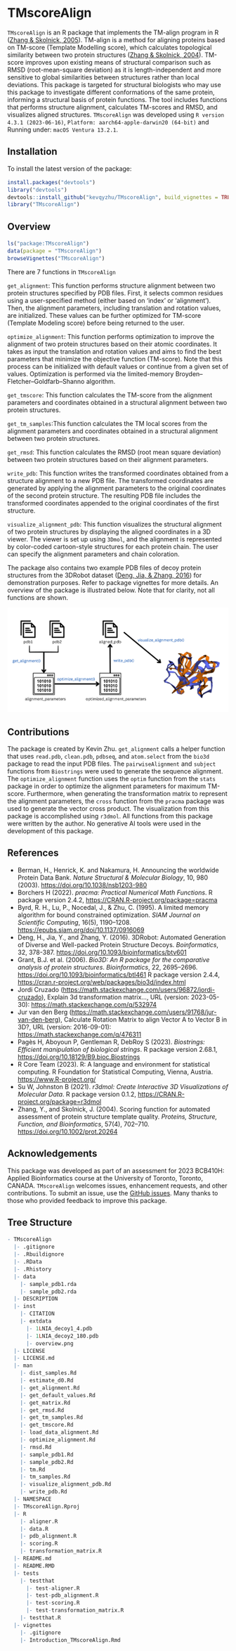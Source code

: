 
<!-- README.md is generated from README.Rmd. Please edit that file -->

# TMscoreAlign

<!-- badges: start -->
<!-- badges: end -->

`TMscoreAlign` is an R package that implements the TM-align program in R
([Zhang & Skolnick, 2005](https://doi.org/10.1002/prot.20264)). TM-align
is a method for aligning proteins based on TM-score (Template Modelling
score), which calculates topological similarity between two protein
structures ([Zhang & Skolnick,
2004](https://doi.org/10.1093/nar/gki524)). TM-score improves upon
existing means of structural comparison such as RMSD (root-mean-square
deviation) as it is length-independent and more sensitive to global
similarities between structures rather than local deviations. This
package is targeted for structural biologists who may use this package
to investigate different conformations of the same protein, informing a
structural basis of protein functions. The tool includes functions that
performs structure alignment, calculates TM-scores and RMSD, and
visualizes aligned structures. `TMscoreAlign` was developed using
`R version 4.3.1 (2023-06-16)`,
`Platform: aarch64-apple-darwin20 (64-bit)` and Running under:
`macOS Ventura 13.2.1`.

## Installation

To install the latest version of the package:

``` r
install.packages("devtools")
library("devtools")
devtools::install_github("kevqyzhu/TMscoreAlign", build_vignettes = TRUE)
library("TMscoreAlign")
```

## Overview

``` r
ls("package:TMscoreAlign")
data(package = "TMscoreAlign") 
browseVignettes("TMscoreAlign")
```

There are 7 functions in `TMscoreAlign`

`get_alignment`: This function performs structure alignment between two
protein structures specified by PDB files. First, it selects common
residues using a user-specified method (either based on ‘index’ or
‘alignment’). Then, the alignment parameters, including translation and
rotation values, are initialized. These values can be further optimized
for TM-score (Template Modeling score) before being returned to the
user.

`optimize_alignment`: This function performs optimization to improve the
alignment of two protein structures based on their atomic coordinates.
It takes as input the translation and rotation values and aims to find
the best parameters that minimize the objective function (TM-score).
Note that this process can be initialized with default values or
continue from a given set of values. Optimization is performed via the
limited-memory Broyden–Fletcher–Goldfarb–Shanno algorithm.

`get_tmscore`: This function calculates the TM-score from the alignment
parameters and coordinates obtained in a structural alignment between
two protein structures.

`get_tm_samples`:This function calculates the TM local scores from the
alignment parameters and coordinates obtained in a structural alignment
between two protein structures.

`get_rmsd`: This function calculates the RMSD (root mean square
deviation) between two protein structures based on their alignment
parameters.

`write_pdb`: This function writes the transformed coordinates obtained
from a structure alignment to a new PDB file. The transformed
coordinates are generated by applying the alignment parameters to the
original coordinates of the second protein structure. The resulting PDB
file includes the transformed coordinates appended to the original
coordinates of the first structure.

`visualize_alignment_pdb`: This function visualizes the structural
alignment of two protein structures by displaying the aligned
coordinates in a 3D viewer. The viewer is set up using `3Dmol`, and the
alignment is represented by color-coded cartoon-style structures for
each protein chain. The user can specify the alignment parameters and
chain coloration.

The package also contains two example PDB files of decoy protein
structures from the 3DRobot dataset ([Deng, Jia, & Zhang,
2016](https://doi.org/10.1093/bioinformatics/btv601)) for demonstration
purposes. Refer to package vignettes for more details. An overview of
the package is illustrated below. Note that for clarity, not all
functions are shown.

![](./inst/extdata/overview.png)

## Contributions

The package is created by Kevin Zhu. `get_alignment` calls a helper
function that uses `read.pdb`, `clean.pdb`, `pdbseq`, and `atom.select`
from the `bio3d` package to read the input PDB files. The
`pairwiseAlignment` and `subject` functions from `Biostrings` were used
to generate the sequence alignment. The `optimize_alignment` function
uses the `optim` function from the `stats` package in order to optimize
the alignment parameters for maximum TM-score. Furthermore, when
generating the transformation matrix to represent the alignment
parameters, the `cross` function from the `pracma` package was used to
generate the vector cross product. The visualization from this package
is accomplished using `r3dmol`. All functions from this package were
written by the author. No generative AI tools were used in the
development of this package.

## References

- Berman, H., Henrick, K. and Nakamura, H. Announcing the worldwide
  Protein Data Bank. *Nature Structural & Molecular Biology*, 10, 980
  (2003). <https://doi.org/10.1038/nsb1203-980>
- Borchers H (2022). *pracma: Practical Numerical Math Functions*. R
  package version 2.4.2, <https://CRAN.R-project.org/package=pracma>
- Byrd, R. H., Lu, P., Nocedal, J., & Zhu, C. (1995). A limited memory
  algorithm for bound constrained optimization. *SIAM Journal on
  Scientific Computing*, 16(5), 1190–1208.
  <https://epubs.siam.org/doi/10.1137/0916069>
- Deng, H., Jia, Y., and Zhang, Y. (2016). 3DRobot: Automated Generation
  of Diverse and Well-packed Protein Structure Decoys. *Boinformatics*,
  32, 378-387. <https://doi.org/10.1093/bioinformatics/btv601>
- Grant, B.J. et al. (2006). *Bio3D: An R package for the comparative
  analysis of protein structures*. *Bioinformatics*, 22, 2695–2696.
  <https://doi.org/10.1093/bioinformatics/btl461> R package version
  2.4.4, <https://cran.r-project.org/web/packages/bio3d/index.html>
- Jordi Cruzado
  (<https://math.stackexchange.com/users/96872/jordi-cruzado>), Explain
  3d transformation matrix…, URL (version: 2023-05-30):
  <https://math.stackexchange.com/q/532974>
- Jur van den Berg
  (<https://math.stackexchange.com/users/91768/jur-van-den-berg>),
  Calculate Rotation Matrix to align Vector A to Vector B in 3D?, URL
  (version: 2016-09-01): <https://math.stackexchange.com/q/476311>
- Pagès H, Aboyoun P, Gentleman R, DebRoy S (2023). *Biostrings:
  Efficient manipulation of biological strings*. R package version
  2.68.1, <https://doi.org/10.18129/B9.bioc.Biostrings>
- R Core Team (2023). R: A language and environment for statistical
  computing. R Foundation for Statistical Computing, Vienna, Austria.
  <https://www.R-project.org/>
- Su W, Johnston B (2021). *r3dmol: Create Interactive 3D Visualizations
  of Molecular Data*. R package version 0.1.2,
  <https://CRAN.R-project.org/package=r3dmol>
- Zhang, Y., and Skolnick, J. (2004). Scoring function for automated
  assessment of protein structure template quality. *Proteins,
  Structure, Function, and Bioinformatics*, 57(4), 702–710.
  <https://doi.org/10.1002/prot.20264>

## Acknowledgements

This package was developed as part of an assessment for 2023 BCB410H:
Applied Bioinformatics course at the University of Toronto, Toronto,
CANADA. `TMscoreAlign` welcomes issues, enhancement requests, and other
contributions. To submit an issue, use the [GitHub
issues](https://github.com/kevqyzhu/TMscoreAlign/issues). Many thanks to
those who provided feedback to improve this package.

## Tree Structure

``` r
- TMscoreAlign
  |- .gitignore
  |- .Rbuildignore
  |- .RData
  |- .Rhistory
  |- data
    |- sample_pdb1.rda
    |- sample_pdb2.rda
  |- DESCRIPTION
  |- inst
    |- CITATION
    |- extdata
      |- 1LNIA_decoy1_4.pdb
      |- 1LNIA_decoy2_180.pdb
      |- overview.png
  |- LICENSE
  |- LICENSE.md
  |- man
    |- dist_samples.Rd
    |- estimate_d0.Rd
    |- get_alignment.Rd
    |- get_default_values.Rd
    |- get_matrix.Rd
    |- get_rmsd.Rd
    |- get_tm_samples.Rd
    |- get_tmscore.Rd
    |- load_data_alignment.Rd
    |- optimize_alignment.Rd
    |- rmsd.Rd
    |- sample_pdb1.Rd
    |- sample_pdb2.Rd
    |- tm.Rd
    |- tm_samples.Rd
    |- visualize_alignment_pdb.Rd
    |- write_pdb.Rd
  |- NAMESPACE
  |- TMscoreAlign.Rproj
  |- R
    |- aligner.R
    |- data.R
    |- pdb_alignment.R
    |- scoring.R
    |- transformation_matrix.R
  |- README.md
  |- README.RMD
  |- tests
    |- testthat
      |- test-aligner.R
      |- test-pdb_alignment.R
      |- test-scoring.R
      |- test-transformation_matrix.R
    |- testthat.R
  |- vignettes
    |- .gitignore
    |- Introduction_TMscoreAlign.Rmd
```
